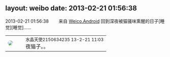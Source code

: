 layout: weibo
date: 2013-02-21 01:56:38
---
<meta name="referrer" content="no-referrer" />

2013-02-21 01:56:38  &nbsp;&nbsp;&nbsp;&nbsp;&nbsp;&nbsp; 来自 <a href="http://app.weibo.com/t/feed/l4RWD" rel="nofollow">Weico.Android</a>
回到深夜被猫骚味熏醒的日子[睡觉][睡觉]…… ​​​

<table style="width: 100%;">
  <tr>
    <td style="width: 40px;"><img style="border-radius:50%" src="https://tva1.sinaimg.cn/crop.0.0.80.80.50/803012fbjw8f6z12p78p3j2028028q2p.jpg?KID=imgbed,tva&Expires=1624465176&ssig=yYa5bZ8KoA"></td>
    <td colspan="2"><small>水晶天使2150634235 13-2-21 11:03</small><br/>夜猫子。。</td>
  </tr>
</table>
